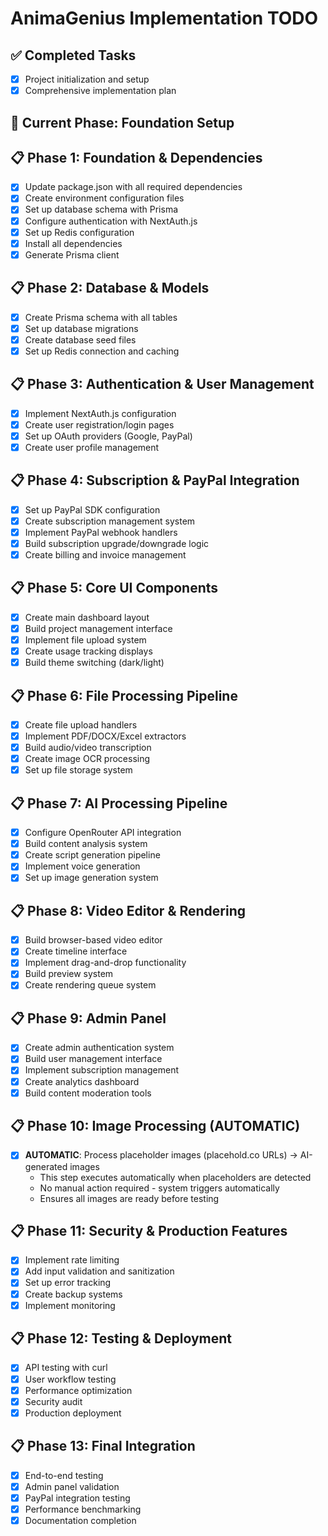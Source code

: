# AnimaGenius Implementation TODO

## ✅ Completed Tasks
- [x] Project initialization and setup
- [x] Comprehensive implementation plan

## 🔄 Current Phase: Foundation Setup

## 📋 Phase 1: Foundation & Dependencies
- [x] Update package.json with all required dependencies
- [x] Create environment configuration files
- [x] Set up database schema with Prisma
- [x] Configure authentication with NextAuth.js
- [x] Set up Redis configuration
- [x] Install all dependencies
- [x] Generate Prisma client

## 📋 Phase 2: Database & Models
- [x] Create Prisma schema with all tables
- [x] Set up database migrations
- [x] Create database seed files
- [x] Set up Redis connection and caching

## 📋 Phase 3: Authentication & User Management
- [x] Implement NextAuth.js configuration
- [x] Create user registration/login pages
- [x] Set up OAuth providers (Google, PayPal)
- [x] Create user profile management

## 📋 Phase 4: Subscription & PayPal Integration
- [x] Set up PayPal SDK configuration
- [x] Create subscription management system
- [x] Implement PayPal webhook handlers
- [x] Build subscription upgrade/downgrade logic
- [x] Create billing and invoice management

## 📋 Phase 5: Core UI Components
- [x] Create main dashboard layout
- [x] Build project management interface
- [x] Implement file upload system
- [x] Create usage tracking displays
- [x] Build theme switching (dark/light)

## 📋 Phase 6: File Processing Pipeline
- [x] Create file upload handlers
- [x] Implement PDF/DOCX/Excel extractors
- [x] Build audio/video transcription
- [x] Create image OCR processing
- [x] Set up file storage system

## 📋 Phase 7: AI Processing Pipeline
- [x] Configure OpenRouter API integration
- [x] Build content analysis system
- [x] Create script generation pipeline
- [x] Implement voice generation
- [x] Set up image generation system

## 📋 Phase 8: Video Editor & Rendering
- [x] Build browser-based video editor
- [x] Create timeline interface
- [x] Implement drag-and-drop functionality
- [x] Build preview system
- [x] Create rendering queue system

## 📋 Phase 9: Admin Panel
- [x] Create admin authentication system
- [x] Build user management interface
- [x] Implement subscription management
- [x] Create analytics dashboard
- [x] Build content moderation tools

## 📋 Phase 10: Image Processing (AUTOMATIC)
- [x] **AUTOMATIC**: Process placeholder images (placehold.co URLs) → AI-generated images
  - This step executes automatically when placeholders are detected
  - No manual action required - system triggers automatically
  - Ensures all images are ready before testing

## 📋 Phase 11: Security & Production Features
- [x] Implement rate limiting
- [x] Add input validation and sanitization
- [x] Set up error tracking
- [x] Create backup systems
- [x] Implement monitoring

## 📋 Phase 12: Testing & Deployment
- [x] API testing with curl
- [x] User workflow testing
- [x] Performance optimization
- [x] Security audit
- [x] Production deployment

## 📋 Phase 13: Final Integration
- [x] End-to-end testing
- [x] Admin panel validation
- [x] PayPal integration testing
- [x] Performance benchmarking
- [x] Documentation completion